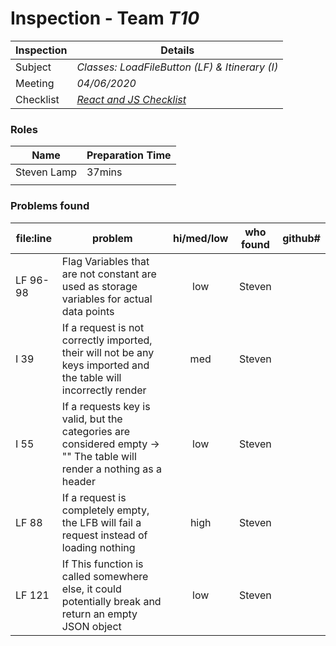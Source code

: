 # Inspection - Team *T10* 
 
| Inspection | Details |
| ----- | ----- |
| Subject | *Classes: LoadFileButton (LF) & Itinerary (I)* |
| Meeting | *04/06/2020* |
| Checklist | *[React and JS Checklist](https://medium.com/@muthuks/here-is-the-checklist-for-reviewing-your-own-react-code-17c03761ac38)* |

### Roles

| Name | Preparation Time |
| ---- | ---- |
|  Steven Lamp|  37mins|
|  |  |

### Problems found

| file:line | problem | hi/med/low | who found | github#  |
| --- | --- | :---: | :---: | --- |
| LF 96-98 | Flag Variables that are not constant are used as storage variables for actual data points|low |Steven | |
|  I 39| If a request is not correctly imported, their will not be any keys imported and the table will incorrectly render|med |Steven | |
|I 55 | If a requests key is valid, but the categories are considered empty -> "" The table will render a nothing as a header| low| Steven||
|LF 88 | If a request is completely empty, the LFB will fail a request instead of loading nothing| high | Steven| |
|LF 121| If This function is called somewhere else, it could potentially break and return an empty JSON object| low| Steven| |
